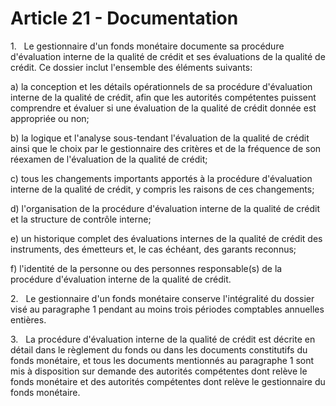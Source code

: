 # Article 21 - Documentation


1.   Le gestionnaire d'un fonds monétaire documente sa procédure d'évaluation interne de la qualité de crédit et ses évaluations de la qualité de crédit. Ce dossier inclut l'ensemble des éléments suivants:

a) la conception et les détails opérationnels de sa procédure d'évaluation interne de la qualité de crédit, afin que les autorités compétentes puissent comprendre et évaluer si une évaluation de la qualité de crédit donnée est appropriée ou non;

b) la logique et l'analyse sous-tendant l'évaluation de la qualité de crédit ainsi que le choix par le gestionnaire des critères et de la fréquence de son réexamen de l'évaluation de la qualité de crédit;

c) tous les changements importants apportés à la procédure d'évaluation interne de la qualité de crédit, y compris les raisons de ces changements;

d) l'organisation de la procédure d'évaluation interne de la qualité de crédit et la structure de contrôle interne;

e) un historique complet des évaluations internes de la qualité de crédit des instruments, des émetteurs et, le cas échéant, des garants reconnus;

f) l'identité de la personne ou des personnes responsable(s) de la procédure d'évaluation interne de la qualité de crédit.

2.   Le gestionnaire d'un fonds monétaire conserve l'intégralité du dossier visé au paragraphe 1 pendant au moins trois périodes comptables annuelles entières.

3.   La procédure d'évaluation interne de la qualité de crédit est décrite en détail dans le règlement du fonds ou dans les documents constitutifs du fonds monétaire, et tous les documents mentionnés au paragraphe 1 sont mis à disposition sur demande des autorités compétentes dont relève le fonds monétaire et des autorités compétentes dont relève le gestionnaire du fonds monétaire.
